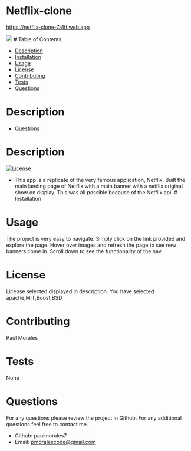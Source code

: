 # Netflix-clone
https://netflix-clone-7a1ff.web.app

<img src='./netflixclone.png' />
  # Table of Contents
  
  - [Description](#Description)
  - [Installation](#Installation)
  - [Usage](#Usage)
  - [License](#License)
  - [Contributing](#Contributing)
  - [Tests](#Tests)
  - [Questions](#Questions)

  # Description
  - [Questions](#Questions)

  # Description
  ![License](https://img.shields.io/badge/License-apache,MIT,Boost,BSD-blue.svg "License Badge")
   - This app is a replicate of the very famous application, Netflix. Built the main landing page of Netflix 
with a main banner with a netflix original show on display. This was all possible because of the Netflix api.  # Installation
  # Usage
  The project is very easy to navigate. Simply click on the link provided and explore the page. Hover over images and refresh the page to see new banners come in. Scroll down to see the functionality of the nav. 
  # License
  License selected displayed in description. You have selected
  apache,MIT,Boost,BSD
  # Contributing
  Paul Morales
  # Tests
  None
  # Questions
  For any questions please review the project in Github. For any additional questions feel free to contact me.
  - Github: paulmorales7
  - Email: pmoralescode@gmail.com

